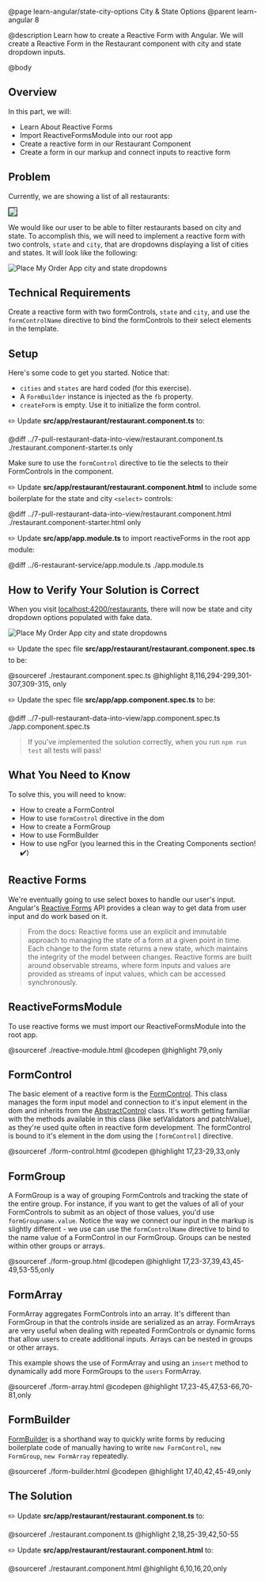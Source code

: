 @page learn-angular/state-city-options City & State Options
@parent learn-angular 8

@description Learn how to create a Reactive Form with Angular. We will create a Reactive Form in the Restaurant component with city and state dropdown inputs.

@body

## Overview

In this part, we will:

- Learn About Reactive Forms
- Import ReactiveFormsModule into our root app
- Create a reactive form in our Restaurant Component
- Create a form in our markup and connect inputs to reactive form

## Problem

Currently, we are showing a list of all restaurants:

<img src="../static/img/angular/8-state-city-options/before.png"
  style="border: solid 1px black; max-width: 320px;"/>

We would like our user to be able to filter restaurants based on city and state. To accomplish this,
we will need to implement a reactive form with two controls, `state` and `city`, that are dropdowns displaying a list of cities and states.  It will look like the following:

![Place My Order App city and state dropdowns](../static/img/angular/pmo-dropdowns.gif "Place My Order App city and state dropdowns")

## Technical Requirements

Create a reactive form with two formControls, `state` and `city`, and use the `formControlName` directive to bind the formControls to their select elements in the template.

## Setup

Here's some code to get you started.  Notice that:

- `cities` and `states` are hard coded (for this exercise).
- A `FormBuilder` instance is injected as the `fb` property.
- `createForm` is empty. Use it to initialize the form control.

✏️ Update __src/app/restaurant/restaurant.component.ts__ to:

@diff ../7-pull-restaurant-data-into-view/restaurant.component.ts ./restaurant.component-starter.ts only


Make sure to use the `formControl` directive to tie the selects to
their FormControls in the component.

✏️ Update __src/app/restaurant/restaurant.component.html__ to include
some boilerplate for the state and city `<select>` controls:

@diff ../7-pull-restaurant-data-into-view/restaurant.component.html ./restaurant.component-starter.html only


✏️ Update __src/app/app.module.ts__ to import reactiveForms in the root app module:

@diff ../6-restaurant-service/app.module.ts ./app.module.ts


## How to Verify Your Solution is Correct

When you visit <a href="http://localhost:4200/restaurants" target="\_blank">localhost:4200/restaurants</a>, there will now be state and city dropdown options populated with fake data.

![Place My Order App city and state dropdowns](../static/img/angular/pmo-dropdowns.gif "Place My Order App city and state dropdowns")

✏️ Update the spec file  __src/app/restaurant/restaurant.component.spec.ts__ to be:

@sourceref ./restaurant.component.spec.ts
@highlight 8,116,294-299,301-307,309-315, only

✏️ Update the spec file  __src/app/app.component.spec.ts__ to be:

@diff ../7-pull-restaurant-data-into-view/app.component.spec.ts ./app.component.spec.ts


> If you've implemented the solution correctly, when you run `npm run test` all tests will pass!

## What You Need to Know

To solve this, you will need to know:

- How to create a FormControl
- How to use `formControl` directive in the dom
- How to create a FormGroup
- How to use FormBuilder
- How to use ngFor (you learned this in the Creating Components section! ✔️)

## Reactive Forms

We're eventually going to use select boxes to handle our user's input. Angular's <a href="https://angular.io/guide/reactive-forms" target="\_blank">Reactive Forms</a> API provides a clean way to get data from user input and do work based on it.

> From the docs: Reactive forms use an explicit and immutable approach to managing the state of a form at a given point in time. Each change to the form state returns a new state, which maintains the integrity of the model between changes. Reactive forms are built around observable streams, where form inputs and values are provided as streams of input values, which can be accessed synchronously.

## ReactiveFormsModule

To use reactive forms we must import our ReactiveFormsModule into the root app.

@sourceref ./reactive-module.html
@codepen
@highlight 79,only

## FormControl

The basic element of a reactive form is the <a href="https://angular.io/api/forms/FormControl" target="\_blank">FormControl</a>. This class manages the form input model and connection to it's input element in the dom and inherits from the <a href="https://angular.io/api/forms/AbstractControl" target="\_blank">AbstractControl</a>
class. It's worth getting familiar with the methods available in this class (like setValidators and patchValue), as they're used quite often in reactive form development. The formControl is bound to it's element in the dom using the `[formControl]` directive.

@sourceref ./form-control.html
@codepen
@highlight 17,23-29,33,only

## FormGroup

A FormGroup is a way of grouping FormControls and tracking the state of the entire group. For instance, if you want to get the values of all of your FormControls to submit as an object of those values, you'd use `formGroupname.value`. Notice the way we connect our input in the markup is slightly different - we use can use the `formControlName` directive to bind to the name value of a FormControl in our FormGroup. Groups can be nested within other groups or arrays.  

@sourceref ./form-group.html
@codepen
@highlight 17,23-37,39,43,45-49,53-55,only

## FormArray

FormArray aggregates FormControls into an array. It's different than FormGroup in that the controls inside are serialized as an array. FormArrays are very useful when dealing with repeated FormControls or dynamic forms that allow users to create additional inputs. Arrays can be nested in groups or other arrays.

This example shows the use of FormArray and using an `insert` method to dynamically add more FormGroups to the `users` FormArray.

@sourceref ./form-array.html
@codepen
@highlight 17,23-45,47,53-66,70-81,only

## FormBuilder

<a href="https://angular.io/api/forms/FormBuilder" target="\_blank">FormBuilder</a> is a shorthand way to quickly write forms by reducing boilerplate code of manually having to write `new FormControl`, `new FormGroup`, `new FormArray` repeatedly.

@sourceref ./form-builder.html
@codepen
@highlight 17,40,42,45-49,only

## The Solution

✏️ Update __src/app/restaurant/restaurant.component.ts__ to:

@sourceref ./restaurant.component.ts
@highlight 2,18,25-39,42,50-55

✏️ Update __src/app/restaurant/restaurant.component.html__ to:

@sourceref ./restaurant.component.html
@highlight 6,10,16,20,only
